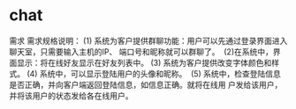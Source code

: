 # chat
需求
需求规格说明： (1) 系统为客户提供群聊功能：用户可以先通过登录界面进入聊天室，只需要输入主机的IP、 端口号和昵称就可以群聊了。  (2)在系统中，界面显示：将在线好友显示在好友列表中。 (3) 系统为客户提供改变字体颜色和样式。 (4) 系统中，可以显示登陆用户的头像和昵称。  (5) 系统中，检查登陆信息是否正确，并向客户端返回登陆信息，如信息正确。就将在线用 户发给该用户，并将该用户的状态发给各在线用户。
